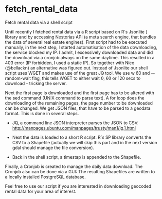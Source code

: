 # fetch_rental_data
Fetch rental data via a shell script

Until recently I fetched rental data via a R script based on R´s Jsonlite ( library and by accessing Nestorias API (a meta search engine, that bundles the data of several real estate engines). First script had to be executed manually, in the next step, I started automatisation of the data downloading, the service blocked my IP. I admit, I excessively downloaded data and did the download via a cronjob always on the same daytime. This resulted in a 403 error (IP forbidden, I used a static IP). So together with Nico (@bellackn) an alternative was figured out. Instead of Jsonlite our shell script uses WGET and makes use of the great JQ tool.
We use w 60 and --random-wait flag, this tells WGET to either wait 0, 60 or 120 secs to download - tricking the server.

Next the first page is downloaded and the first page has to be altered with the sed command (UNIX command to parse text). A for loop does the downloading of the remaining pages, the page number to be downloaded can be changed. We get JSON files, that have to be parsed to a geodata format. This is done in several steps.

- JQ, a command line JSON interpreter parses the JSON to CSV: http://manpages.ubuntu.com/manpages/trusty/man1/jq.1.html

- Next the data is loaded to a short R script. R´s SP library converts the CSV to a Shapefile (actually we will skip this part and in the next version gdal should manage the file conversion).
- Back in the shell script, a timestap is appended to the Shapefile.

Finally, a Cronjob is created to manage the daily data download. The Cronjob also can be done via a GUI: The resulting Shapefiles are written to a locally installed PostgreSQL database.

Feel free to use our script if you are interested in downloading geocoded rental data for your area of interest.
